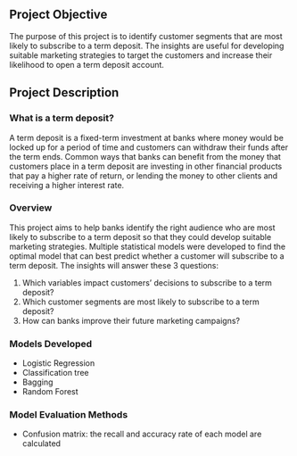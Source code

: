 ## Project Objective
The purpose of this project is to identify customer segments that are most likely to subscribe to a term deposit. The insights are useful for developing suitable marketing strategies to target the customers and increase their likelihood to open a term deposit account.


## Project Description

### What is a term deposit?
A term deposit is a fixed-term investment at banks where money would be locked up for a period of time and customers can withdraw their funds after the term ends. Common ways that banks can benefit from the money that customers place in a term deposit are investing in other financial products that pay a higher rate of return, or lending the money to other clients and receiving a higher interest rate. 

### Overview
This project aims to help banks identify the right audience who are most likely to subscribe to a term deposit so that they could develop suitable marketing strategies. Multiple statistical models were developed to find the optimal model that can best predict whether a customer will subscribe to a term deposit. The insights will answer these 3 questions:
  1. Which variables impact customers’ decisions to subscribe to a term deposit? 
  2. Which customer segments are most likely to subscribe to a term deposit? 
  3. How can banks improve their future marketing campaigns?
  
  
### Models Developed
* Logistic Regression
* Classification tree
* Bagging
* Random Forest

### Model Evaluation Methods
* Confusion matrix: the recall and accuracy rate of each model are calculated
